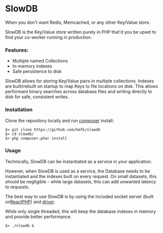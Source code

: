 SlowDB
======

When you don't want Redis, Memcached, or any other Key/Value store.

SlowDB is the Key/Value store written purely in PHP that'd you be upset to find your
co-worker running in production.

### Features:

  - Multiple named Collections
  - In-memory indexes
  - Safe persistence to disk
  
SlowDB allows for storing Key/Value pairs in multiple collections. Indexes are
built/rebuilt on startup to map Keys to file locations on disk. This allows
performant binary searches across database files and writing directly to disk
for safe, consistent writes.

### Installation

Clone the repository locally and run [composer](https://getcomposer.org/download/) install:

    $> git clone https://github.com/kmfk/slowdb
    $> cd slowdb/
    $> php composer.phar install

### Usage

Technically, SlowDB can be instantiated as a service in your application.

However, when SlowDB is used as a service, the Database needs to be instantiated and the
indexes built on every request. On small datasets, this should be negligible -
while large datasets, this can add unwanted latency to requests.

The best way to use SlowDB is by using the included socket server
(built on[ReactPHP](https://github.com/reactphp/socket)) and [driver](src/Driver.php). 

While only single threaded, this will keep the database indexes in memory and provide better
performance.

    $> ./slowdb &
